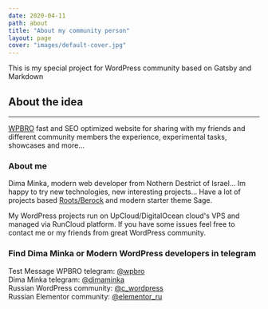 ```yaml
---
date: 2020-04-11
path: about
title: "About my community person"
layout: page
cover: "images/default-cover.jpg"
---
```


This is my special project for WordPress community based on Gatsby and Markdown

## About the idea
---
[WPBRO](http://git.wpbro.ru) fast and SEO optimized website for sharing with my friends and 
different community members the experience, experimental tasks, showcases and more...

### About me
Dima Minka, modern web developer from Nothern Destrict of Israel...
Im happy to try new technologies, new interesting projects... Have a lot of projects based 
[Roots/Berock](https://roots.io) and modern starter theme Sage.

My WordPress projects run on UpCloud/DigitalOcean cloud's VPS and managed via RunCloud platform.
If you have some issues feel free to contact me or my friends from great WordPress community.

### Find Dima Minka or Modern WordPress developers in telegram
Test Message
WPBRO telegram: [@wpbro](https://t.me/wpbro)  
Dima Minka telegram: [@dimaminka](https://t.me/dimaminka)  
Russian WordPress community: [@c_wordpress](https://t.me/c_wordpress)  
Russian Elementor community: [@elementor_ru](https://t.me/elementor_ru) 
